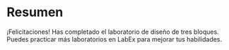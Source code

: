 # Resumen

¡Felicitaciones! Has completado el laboratorio de diseño de tres bloques. Puedes practicar más laboratorios en LabEx para mejorar tus habilidades.
